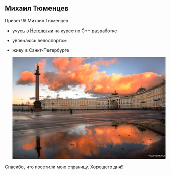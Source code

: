 ## Михаил Тюменцев 

Привет!
Я Михаил Тюменцев

* учусь в [Нетологии](https://netology.ru) на курсе по С++ разработке 
* увлекаюсь велоспортом
* живу в Санкт-Петербурге
  
  ![](Img2.jpg)
  
Спасибо, что посетили мою страницу.
Хорошего дня!

